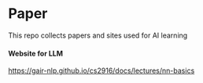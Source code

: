 # Paper
This repo collects papers and sites used for AI learning

#### Website for LLM
https://gair-nlp.github.io/cs2916/docs/lectures/nn-basics
